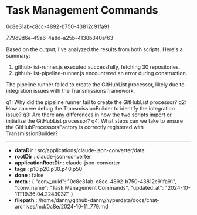 # Task Management Commands

0c8e31ab-c8cc-4892-b750-43812c91fa91

779d9d6e-49a6-4a8d-a25b-4138b340af63

 Based on the output, I've analyzed the results from both scripts. Here's a summary:

1. github-list-runner.js executed successfully, fetching 30 repositories.
2. github-list-pipeline-runner.js encountered an error during construction.

The pipeline runner failed to create the GitHubList processor, likely due to integration issues with the Transmissions framework.

q1: Why did the pipeline runner fail to create the GitHubList processor?
q2: How can we debug the TransmissionBuilder to identify the integration issue?
q3: Are there any differences in how the two scripts import or initialize the GitHubList processor?
q4: What steps can we take to ensure the GitHubProcessorsFactory is correctly registered with TransmissionBuilder?

---

* **dataDir** : src/applications/claude-json-converter/data
* **rootDir** : claude-json-converter
* **applicationRootDir** : claude-json-converter
* **tags** : p10.p20.p30.p40.p50
* **done** : false
* **meta** : {
  "conv_uuid": "0c8e31ab-c8cc-4892-b750-43812c91fa91",
  "conv_name": "Task Management Commands",
  "updated_at": "2024-10-11T19:36:04.224303Z"
}
* **filepath** : /home/danny/github-danny/hyperdata/docs/chat-archives/md/0c8e/2024-10-11_779.md